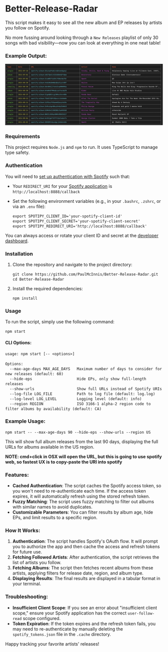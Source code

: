 # Better-Release-Radar

This script makes it easy to see all the new album and EP releases by artists you follow on Spotify.

No more fussing around looking through a `New Releases` playlist of only 30 songs with bad visibility—now you can look at everything in one neat table!

### Example Output:

![Example](https://github.com/PaulMcInnis/Better-Release-Radar/blob/master/example.png)

### Requirements

This project requires `Node.js` and `npm` to run. It uses TypeScript to manage type safety.

### Authentication

You will need to [set up authentication with Spotify](https://developer.spotify.com/documentation/general/guides/authorization-guide/) such that:

- Your `REDIRECT_URI` for your [Spotify application](https://developer.spotify.com/dashboard/applications) is `http://localhost:8888/callback`
- Set the following environment variables (e.g., in your `.bashrc`, `.zshrc`, or via an `.env` file):

  ```
  export SPOTIPY_CLIENT_ID='your-spotify-client-id'
  export SPOTIPY_CLIENT_SECRET='your-spotify-client-secret'
  export SPOTIPY_REDIRECT_URI='http://localhost:8888/callback'
  ```

You can always access or rotate your client ID and secret at the [developer dashboard](https://developer.spotify.com/dashboard/).

### Installation

1. Clone the repository and navigate to the project directory:

   ```
   git clone https://github.com/PaulMcInnis/Better-Release-Radar.git
   cd Better-Release-Radar
   ```

2. Install the required dependencies:

   ```
   npm install
   ```

### Usage

To run the script, simply use the following command:

    npm start

#### CLI Options:

    usage: npm start [-- <options>]

    Options:
      --max-age-days MAX_AGE_DAYS   Maximum number of days to consider for new releases (default: 60)
      --hide-eps                    Hide EPs, only show full-length releases
      --show-urls                   Show full URLs instead of Spotify URIs
      --log-file LOG_FILE           Path to log file (default: log.log)
      --log-level LOG_LEVEL         Logging level (default: info)
      --region REGION               ISO 3166-1 alpha-2 region code to filter albums by availability (default: CA)

### Example Usage:

    npm start -- --max-age-days 90 --hide-eps --show-urls --region US

This will show full album releases from the last 90 days, displaying the full URLs for albums available in the US region.

**NOTE: cmd+click in OSX will open the URL, but this is going to use spotify web, so fastest UX is to copy-paste the URI into spotify**

### Features:

- **Cached Authentication**: The script caches the Spotify access token, so you won't need to re-authenticate each time. If the access token expires, it will automatically refresh using the stored refresh token.
- **Fuzzy Matching**: The script uses fuzzy matching to filter out albums with similar names to avoid duplicates.
- **Customizable Parameters**: You can filter results by album age, hide EPs, and limit results to a specific region.

### How It Works:

1. **Authentication**: The script handles Spotify's OAuth flow. It will prompt you to authorize the app and then cache the access and refresh tokens for future use.
2. **Fetching Followed Artists**: After authentication, the script retrieves the list of artists you follow.
3. **Fetching Albums**: The script then fetches recent albums from these artists, applying filters for release date, region, and album type.
4. **Displaying Results**: The final results are displayed in a tabular format in your terminal.

### Troubleshooting:

- **Insufficient Client Scope**: If you see an error about "insufficient client scope," ensure your Spotify application has the correct `user-follow-read` scope configured.
- **Token Expiration**: If the token expires and the refresh token fails, you may need to re-authenticate by manually deleting the `spotify_tokens.json` file in the `.cache` directory.

Happy tracking your favorite artists' releases!
